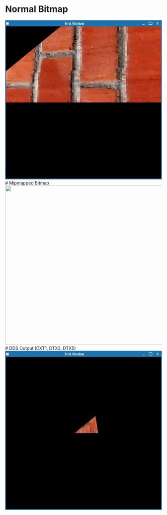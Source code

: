 # Normal Bitmap
<img src="BMP_Normal.jpg?raw=true" width="512" height="512">
# Mipmapped Bitmap
<img src="BMP_Mipmapping?raw=true" width="512" height="512">
# DDS Output (DXT1, DTX3, DTX5)
<img src="outputDDS.jpg?raw=true" width="512" height="512">
